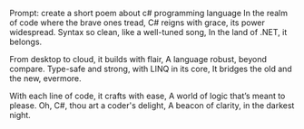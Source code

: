 Prompt: create a short poem about c# programming language
In the realm of code where the brave ones tread,
C# reigns with grace, its power widespread.
Syntax so clean, like a well-tuned song,
In the land of .NET, it belongs.

From desktop to cloud, it builds with flair,
A language robust, beyond compare.
Type-safe and strong, with LINQ in its core,
It bridges the old and the new, evermore.

With each line of code, it crafts with ease,
A world of logic that’s meant to please.
Oh, C#, thou art a coder's delight,
A beacon of clarity, in the darkest night.